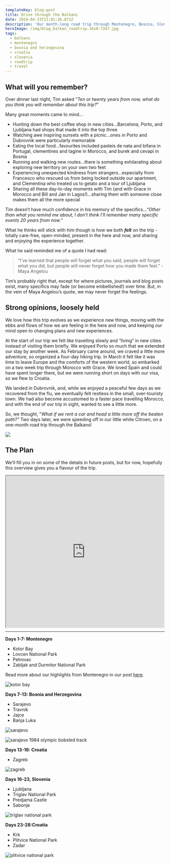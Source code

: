 ```yaml
---
templateKey: blog-post
title: Drive through the Balkans
date: 2019-04-23T21:01:26.871Z
description: 'Our month-long road trip through Montenegro, Bosnia, Slovenia, and Croatia'
heroImage: /img/blog_balkan_roadtrip-16x9-7347.jpg
tags:
  - balkans
  - montenegro
  - bosnia and herzegovina
  - croatia
  - slovenia
  - roadtrip
  - travel
---
```

## What will you remember?

Over dinner last night, Tim asked “_Ten or twenty years from now, what do you think you will remember about this trip?_”

Many great moments came to mind…

* Hunting down the best coffee shop in new cities...Barcelona, Porto, and Ljubljana had shops that made it into the top three
* Watching awe inspiring sunsets with a picnic...ones in Porto and Dubrovnik were particularly memorable
* Eating the local food...favourites included pasteis de nata and bifana in Portugal, clementines and tagine in Morocco, and burek and cevapi in Bosnia
* Running and walking new routes...there is something exhilarating about exploring new territory on your own two feet
* Experiencing unexpected kindness from strangers...especially from Francesco who rescued us from being locked outside our apartment, and Clementina who treated us to gelato and a tour of Ljubljana
* Sharing all these day-to-day moments with Tim (and with Grace in Morocco and Bill and Jan in Lagos!)...sharing them with someone close makes them all the more special

Tim doesn’t have much confidence in his memory of the specifics...“_Other than what you remind me about, I don’t think I’ll remember many specific events 20 years from now._”

What he thinks will stick with him though is how we both **_felt_** on the trip - totally care-free, open-minded, present in the here and now, and sharing and enjoying the experience together.

What he said reminded me of a quote I had read:

> “I've learned that people will forget what you said, people will forget what you did, but people will never forget how you made them feel.” - Maya Angelou 

Tim’s probably right that, except for where pictures, journals and blog posts exist, many specifics may fade (or become embellished!) over time. But, in the vein of Maya Angelou’s quote, we may never forget the feelings.

## Strong opinions, loosely held

We love how this trip evolves as we experience new things, moving with the ebbs and flows of how we are feeling in the here and now, and keeping our mind open to changing plans and new experiences. 

At the start of our trip we felt like travelling slowly and “living” in new cities instead of visiting them briefly. We enjoyed Porto so much that we extended our stay by another week. As  February came around, we craved a little more adventure, so organized a four-day hiking trip. In March it felt like it was time to leave Europe and the comforts of the western world, so embarked on a two week trip through Morocco with Grace. We loved Spain and could have spent longer there, but we were running short on days with our visa, so we flew to Croatia. 

We landed in Dubrovnik, and, while we enjoyed a peaceful few days as we recovered from the flu, we eventually felt restless in the small, over-touristy town. We had also become accustomed to a faster pace travelling Morocco, and with the end of our trip in sight, wanted to see a little more. 

So, we thought, "_What if we rent a car and head a little more off the beaten path?"_ Two days later, we were speeding off in our little white Citroen, on a one-month road trip through the Balkans!

![](/img/blog_balkan_roadtrip-16x9-7219.jpg)

## The Plan

We’ll fill you in on some of the details in future posts, but for now, hopefully this overview gives you a flavour of the trip.

<div style="display:flex;justify-content:center;width:100%;height:480px;">

<iframe src="https://www.google.com/maps/d/embed?mid=1wrbDQd3fuWRsEXLTHKSiK0dEUU6UBNwN" width="640" height="480"></iframe>

</div>

- - -

**Days 1-7: Montenegro**

* Kotor Bay
* Lovcen National Park
* Petrovac
* Zabljak and Durmitor National Park

Read more about our highlights from Montenegro in our post [here](https://www.timandvictoria.com/blog/2019-06-18-drive-through-the-balkans-montenegro/).

![kotor bay](/img/blog_balkan_montenegro-5x7-6430.jpg "kotor bay")

**Days 7-13: Bosnia and Herzegovina**

* Sarajevo
* Travnik
* Jajce
* Banja Luka

![sarajevo](/img/blog_balkan_bosnia-16x9-6858.jpg "sarajevo")

![sarajevo 1984 olympic bobsled track](/img/blog_balkan_bosnia-16x9-6935.jpg "sarajevo 1984 olympic bobsled track")

**Days 13-16: Croatia**

* Zagreb

![zagreb](/img/blog_balkan_zagreb-5x7-7502.jpg "zagreb")

**Days 16-23, Slovenia**

* Ljubljana
* Triglav National Park
* Predjama Castle
* Sabonje

![triglav national park](/img/blog_balkan_slovenia-5x7-7584.jpg "triglav national park")

**Days 23-28:Croatia**

* Krk
* Plitvice National Park
* Zadar

![plitvice national park](/img/blog_balkan_croatia-5x7-7728.jpg "plitvice national park")
